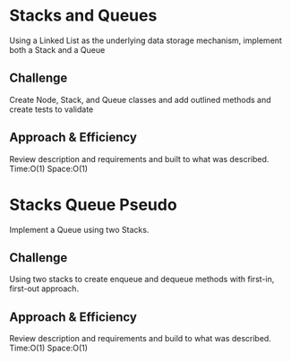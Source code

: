 # Stacks and Queues
<!-- Short summary or background information -->
Using a Linked List as the underlying data storage mechanism, implement both a Stack and a Queue
## Challenge
<!-- Description of the challenge -->
Create Node, Stack, and Queue classes and add outlined methods and create tests to validate
## Approach & Efficiency
<!-- What approach did you take? Why? What is the Big O space/time for this approach? -->
Review description and requirements and built to what was described. Time:O(1) Space:O(1)

# Stacks Queue Pseudo
<!-- Short summary or background information -->
Implement a Queue using two Stacks.
## Challenge
<!-- Description of the challenge -->
Using two stacks to create enqueue and dequeue methods with first-in, first-out approach.
## Approach & Efficiency
<!-- What approach did you take? Why? What is the Big O space/time for this approach? -->
Review description and requirements and build to what was described. Time:O(1) Space:O(1)
